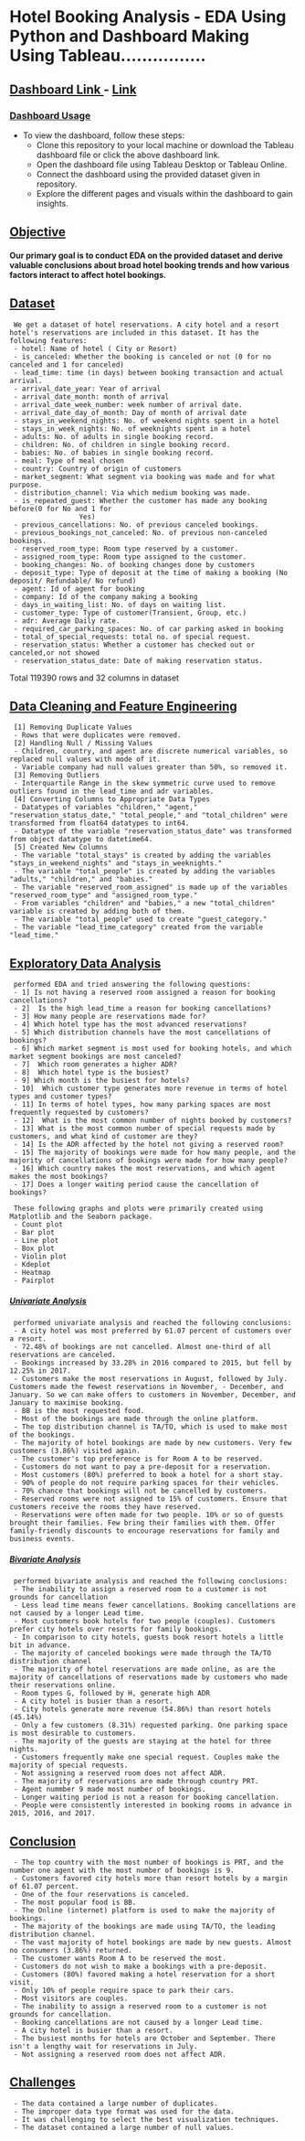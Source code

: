 # Hotel Booking Analysis - EDA Using Python and Dashboard Making Using Tableau................

## <ins> Dashboard Link </ins> - [Link](https://public.tableau.com/app/profile/ajit.mane/viz/HBADashboard-AjitMane/HBADashboard)

### <ins> Dashboard Usage <ins>
- To view the dashboard, follow these steps:
  - Clone this repository to your local machine or download the Tableau dashboard file or click the above dashboard link.
  - Open the dashboard file using Tableau Desktop or Tableau Online.
  - Connect the dashboard using the provided dataset given in repository.
  - Explore the different pages and visuals within the dashboard to gain insights.

## <ins> Objective </ins>
#### Our primary goal is to conduct EDA on the provided dataset and derive valuable conclusions about broad hotel booking trends and how various factors interact to affect hotel bookings.
## <ins> Dataset </ins>
     We get a dataset of hotel reservations. A city hotel and a resort hotel's reservations are included in this dataset. It has the following features:
     - hotel: Name of hotel ( City or Resort)
     - is_canceled: Whether the booking is canceled or not (0 for no canceled and 1 for canceled)
     - lead_time: time (in days) between booking transaction and actual arrival.
     - arrival_date_year: Year of arrival
     - arrival_date_month: month of arrival
     - arrival_date_week_number: week number of arrival date.
     - arrival_date_day_of_month: Day of month of arrival date
     - stays_in_weekend_nights: No. of weekend nights spent in a hotel
     - stays_in_week_nights: No. of weeknights spent in a hotel
     - adults: No. of adults in single booking record.
     - children: No. of children in single booking record.
     - babies: No. of babies in single booking record. 
     - meal: Type of meal chosen 
     - country: Country of origin of customers
     - market_segment: What segment via booking was made and for what purpose.
     - distribution_channel: Via which medium booking was made.
     - is_repeated_guest: Whether the customer has made any booking before(0 for No and 1 for 
                     Yes)
     - previous_cancellations: No. of previous canceled bookings.
     - previous_bookings_not_canceled: No. of previous non-canceled bookings.
     - reserved_room_type: Room type reserved by a customer.
     - assigned_room_type: Room type assigned to the customer.
     - booking_changes: No. of booking changes done by customers
     - deposit_type: Type of deposit at the time of making a booking (No deposit/ Refundable/ No refund)
     - agent: Id of agent for booking
     - company: Id of the company making a booking
     - days_in_waiting_list: No. of days on waiting list.
     - customer_type: Type of customer(Transient, Group, etc.)
     - adr: Average Daily rate.
     - required_car_parking_spaces: No. of car parking asked in booking
     - total_of_special_requests: total no. of special request.
     - reservation_status: Whether a customer has checked out or canceled,or not showed 
     - reservation_status_date: Date of making reservation status.

Total 119390 rows and 32 columns in dataset

## <ins> Data Cleaning and Feature Engineering </ins>
     [1] Removing Duplicate Values
     - Rows that were duplicates were removed.
     [2] Handling Null / Missing Values
     - Children, country, and agent are discrete numerical variables, so replaced null values with mode of it.
     - Variable company had null values greater than 50%, so removed it.
     [3] Removing Outliers
     - Interquartile Range in the skew symmetric curve used to remove outliers found in the lead_time and adr variables.
     [4] Converting Columns to Appropriate Data Types
     - Datatypes of variables "children," "agent," "reservation_status_date," "total_people," and "total_children" were transformed from float64 datatypes to int64.
     - Datatype of the variable "reservation_status_date" was transformed from object datatype to datetime64.
     [5] Created New Columns
     - The variable "total_stays" is created by adding the variables "stays_in_weekend_nights" and "stays_in_weeknights."
     - The variable "total_people" is created by adding the variables "adults," "children," and "babies."
     - The variable "reserved_room_assigned" is made up of the variables "reserved_room_type" and "assigned_room_type."
     - From variables "children" and "babies," a new "total_children" variable is created by adding both of them.
     - The variable "total_people" used to create "guest_category."
     - The variable "lead_time_category" created from the variable "lead_time."
## <ins> Exploratory Data Analysis </ins>
     performed EDA and tried answering the following questions:
     - 1] Is not having a reserved room assigned a reason for booking cancellations?
     - 2]  Is the high lead_time a reason for booking cancellations?
     - 3] How many people are reservations made for?
     - 4] Which hotel type has the most advanced reservations?
     - 5] Which distribution channels have the most cancellations of bookings?
     - 6] Which market segment is most used for booking hotels, and which market segment bookings are most canceled?
     - 7]  Which room generates a higher ADR?
     - 8]  Which hotel type is the busiest?
     - 9] Which month is the busiest for hotels?
     - 10]  Which customer type generates more revenue in terms of hotel types and customer types?
     - 11] In terms of hotel types, how many parking spaces are most frequently requested by customers?
     - 12]  What is the most common number of nights booked by customers?
     - 13] What is the most common number of special requests made by customers, and what kind of customer are they?
     - 14] Is the ADR affected by the hotel not giving a reserved room?
     - 15] The majority of bookings were made for how many people, and the majority of cancellations of bookings were made for how many people?
     - 16] Which country makes the most reservations, and which agent makes the most bookings?
     - 17] Does a longer waiting period cause the cancellation of bookings?

     These following graphs and plots were primarily created using Matplotlib and the Seaborn package.
     - Count plot
     - Bar plot
     - Line plot
     - Box plot
     - Violin plot
     - Kdeplot
     - Heatmap
     - Pairplot

##### <ins>Univariate Analysis</ins>
     performed univariate analysis and reached the following conclusions:
     - A city hotel was most preferred by 61.07 percent of customers over a resort.
     - 72.48% of bookings are not cancelled. Almost one-third of all reservations are canceled. 
     - Bookings increased by 33.28% in 2016 compared to 2015, but fell by 12.25% in 2017.
     - Customers make the most reservations in August, followed by July. Customers made the fewest reservations in November, - December, and January. So we can make offers to customers in November, December, and January to maximise booking.
     - BB is the most requested food.
     - Most of the bookings are made through the online platform.
     - The top distribution channel is TA/TO, which is used to make most of the bookings.
     - The majority of hotel bookings are made by new customers. Very few customers (3.86%) visited again.
     - The customer's top preference is for Room A to be reserved.
     - Customers do not want to pay a pre-deposit for a reservation.
     - Most customers (80%) preferred to book a hotel for a short stay.
     - 90% of people do not require parking spaces for their vehicles.
     - 70% chance that bookings will not be cancelled by customers.
     - Reserved rooms were not assigned to 15% of customers. Ensure that customers receive the rooms they have reserved.
     - Reservations were often made for two people. 10% or so of guests brought their families. Few bring their families with them. Offer family-friendly discounts to encourage reservations for family and business events.
##### <ins> Bivariate Analysis </ins>
     performed bivariate analysis and reached the following conclusions:
     - The inability to assign a reserved room to a customer is not grounds for cancellation
     - Less lead time means fewer cancellations. Booking cancellations are not caused by a longer Lead time.
     - Most customers book hotels for two people (couples). Customers prefer city hotels over resorts for family bookings.
     - In comparison to city hotels, guests book resort hotels a little bit in advance.
     - The majority of canceled bookings were made through the TA/TO distribution channel
     - The majority of hotel reservations are made online, as are the majority of cancellations of reservations made by customers who made their reservations online.
     - Room types G, followed by H, generate high ADR
     - A city hotel is busier than a resort.
     - City hotels generate more revenue (54.86%) than resort hotels (45.14%)
     - Only a few customers (8.31%) requested parking. One parking space is most desirable to customers. 
     - The majority of the guests are staying at the hotel for three nights. 
     - Customers frequently make one special request. Couples make the majority of special requests.
     - Not assigning a reserved room does not affect ADR.
     - The majority of reservations are made through country PRT.
     - Agent nummber 9 made most number of bookings.
     - Longer waiting period is not a reason for booking cancellation.
     - People were consistently interested in booking rooms in advance in 2015, 2016, and 2017.

## <ins> Conclusion </ins>
     - The top country with the most number of bookings is PRT, and the number one agent with the most number of bookings is 9. 
     - Customers favored city hotels more than resort hotels by a margin of 61.07 percent.
     - One of the four reservations is canceled.
     - The most popular food is BB.
     - The Online (internet) platform is used to make the majority of bookings.
     - The majority of the bookings are made using TA/TO, the leading distribution channel.
     - The vast majority of hotel bookings are made by new guests. Almost no consumers (3.86%) returned.
     - The customer wants Room A to be reserved the most.
     - Customers do not wish to make a bookings with a pre-deposit.
     - Customers (80%) favored making a hotel reservation for a short visit.
     - Only 10% of people require space to park their cars.
     - Most visitors are couples.
     - The inability to assign a reserved room to a customer is not grounds for cancellation.
     - Booking cancellations are not caused by a longer Lead time.
     - A city hotel is busier than a resort.
     - The busiest months for hotels are October and September. There isn't a lengthy wait for reservations in July.
     - Not assigning a reserved room does not affect ADR.

## <ins> Challenges </ins>
     - The data contained a large number of duplicates.
     - The improper data type format was used for the data.
     - It was challenging to select the best visualization techniques.
     - The dataset contained a large number of null values.
